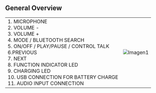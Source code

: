 ## General Overview

|  |  |
|:-------|:-------|
|1.	MICROPHONE <br> 2. VOLUME - <br> 3. VOLUME + <br> 4. MODE / BLUETOOTH SEARCH <br> 5. ON/OFF / PLAY/PAUSE  / CONTROL TALK <br> 6.PREVIOUS <br> 7.	NEXT <br> 8. FUNCTION INDICATOR LED <br> 9.  CHARGING LED<br> 10. USB CONNECTION FOR BATTERY CHARGE <br> 11. AUDIO INPUT CONNECTION <br> |![Imagen1](http://static.energysistem.com/images/manuals/42651/569e63691620b.jpg)|




